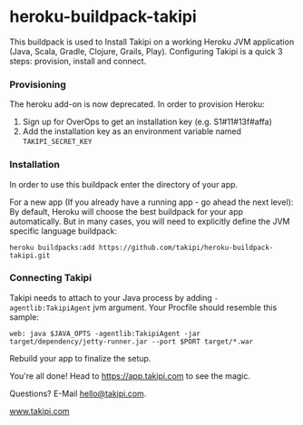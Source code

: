 # heroku-buildpack-takipi

This buildpack is used to Install Takipi on a working Heroku JVM application (Java, Scala, Gradle, Clojure, Grails, Play).
Configuring Takipi is a quick 3 steps: provision, install and connect. 

### Provisioning
The heroku add-on is now deprecated. 
In order to provision Heroku:
1. Sign up for OverOps to get an installation key (e.g. S1#11#13f#affa)
2. Add the installation key as an environment variable named `TAKIPI_SECRET_KEY`

### Installation

In order to use this buildpack enter the directory of your app.

For a new app (If you already have a running app - go ahead the next level):
By default, Heroku will choose the best buildpack for your app automatically. But in many cases, you will need to explicitly define the JVM specific language buildpack: 

`heroku buildpacks:add https://github.com/takipi/heroku-buildpack-takipi.git`

### Connecting Takipi

Takipi needs to attach to your Java process by adding `-agentlib:TakipiAgent` jvm argument. 
Your Procfile should resemble this sample:

```
web: java $JAVA_OPTS -agentlib:TakipiAgent -jar target/dependency/jetty-runner.jar --port $PORT target/*.war
```

Rebuild your app to finalize the setup.

You're all done! Head to https://app.takipi.com to see the magic.

Questions? E-Mail hello@takipi.com.

www.takipi.com
